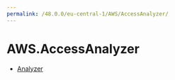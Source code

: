 ```yaml
---
permalink: /48.0.0/eu-central-1/AWS/AccessAnalyzer/
---
```


# AWS.AccessAnalyzer



* [Analyzer](Analyzer.md)